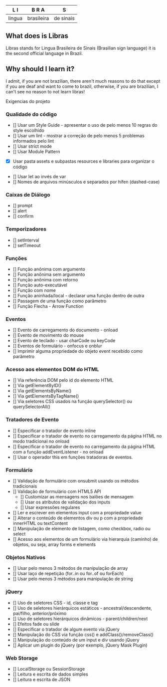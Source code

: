L I | B  R  A | S
-----|--------|--
lingua |brasileira |de sinais

## What does is Libras

Libras stands for Lingua Brasileira de Sinais (Brasilian sign language)
it is the second official language in Brazil.

## Why should I learn it?

I admit, if you are not brazilian, there aren't much reasons to do that
except if you are deaf and want to come to brazil, otherwise, if you are
brazilian, I can't see no reason to not learn libras!

Exigencias do projeto

### Qualidade do código

- [] Usar um Style Guide - apresentar o uso de pelo menos 10 regras do style escolhido 
- [] Usar um lint - mostrar a correção de pelo menos 5 problemas informados pelo lint 
- [] Usar strict mode
- [] Usar Module Pattern
- [x] Usar pasta assets e subpastas resources e libraries para organizar o código
- [] Usar let ao invés de var
- [] Nomes de arquivos minúsculos e separados por hífen (dashed-case)

### Caixas de Diálogo

- [] prompt
- [] alert
- [] confirm

### Temporizadores

- [] setInterval
- [] setTimeout

### Funções

- [] Função anônima com argumento
- [] Função anônima sem argumento
- [] Função anônima com retorno
- [] Função auto-executável
- [] Função com nome
- [] Função aninhada/local - declarar uma função dentro de outra
- [] Passagem de uma função como parâmetro
- [] Função Flecha - Arrow Function

### Eventos

- [] Evento de carregamento do documento - onload
- [] Evento de movimento do mouse
- [] Evento de teclado - usar charCode ou keyCode
- [] Eventos de formulário - onfocus e onblur
- [] Imprimir alguma propriedade do objeto event recebido como parâmetro

### Acesso aos elementos DOM do HTML

- [] Via referência DOM pelo id do elemento HTML
- [] Via getElementByID()
- [] Via getElementsByName()
- [] Via getElementsByTagName()
- [] Via seletores CSS usados na função querySelector() ou querySelectorAll()

### Tratadores de Evento

- [] Especificar o tratador de evento inline
- [] Especificar o tratador de evento no carregamento da página HTML no modo tradicional no onload
- [] Especificar o tratador de evento no carregamento da página HTML com a função addEventListener - no onload
- [] Usar o operador this em funções tratadoras de eventos.

### Formulário

- [] Validação de formulário com onsubmit usando os métodos tradicionais
- [] Validação de formulário com HTML5 API
    - [] Customizar as mensagens nos balões de mensagem
    - [] Usar os atributos de validação dos inputs
    - [] Usar expressões regulares
- [] Ler e escrever em elementos input com a propriedade value
- [] Alterar o conteúdo de elementos div ou p com a propriedade innerHTML ou textContent
- [] Manipulação de elemento de listagem, como checkbox, radio ou select
- [] Acesso aos elementos de um formulário via hierarquia (caminho) de objetos, ou seja, array forms e elements

### Objetos Nativos

- [] Usar pelo menos 3 métodos de manipulação de array
- [] Usar laço de repetição (for..in ou for..of ou forEach)
- [] Usar pelo menos 3 métodos para manipulação de string

### jQuery

- [] Uso de seletores CSS - id, classe e tag
- [] Uso de seletores hierárquicos estáticos - ancestral/descendente, pai/filho, anterior/próximo
- [] Uso de seletores hierárquicos dinâmicos - parent/children/next
- [] Efeitos fade ou slide
- [] Especificar o tratador de algum evento via jQuery
- [] Manipulação do CSS via função css() e addClass()/removeClass()
- [] Manipulação do conteúdo de um input e div usando jQuery
- [] Aplicar um plugin do jQuery (por exemplo, jQuery Mask Plugin)

### Web Storage

- [] LocalStorage ou SessionStorage
- [] Leitura e escrita de dados simples
- [] Leitura e escrita de JSON